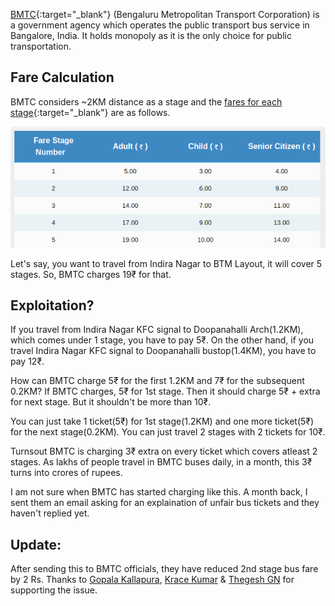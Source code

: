 <!--
.. title: How BMTC Is Exploiting Crores From Bangalore Citizens?
.. slug: bmtc-exploiting-crores-from-bangalore-citizens
.. date: 2017-02-05 17:08:16 UTC
.. tags: governance
.. category: governance
.. link:
.. description: How BMTC is exploiting crores from bangalore citizens.
.. type: text
-->

[BMTC](http://mybmtc.com){:target="_blank"} (Bengaluru Metropolitan Transport Corporation) is a government agency which operates the public transport bus service in Bangalore, India. It holds monopoly as it is the only choice for public transportation.


## Fare Calculation

BMTC considers ~2KM distance as a stage and the [fares for each stage](https://www.mybmtc.com/general-service?fareid=gns&qt-home_quick_tab_bottom=2){:target="_blank"} are as follows.

<p align="center">
<img src="/bmtc-fare-charges.png" width="600px" />
</p>

Let's say, you want to travel from Indira Nagar to BTM Layout, it will cover 5 stages. So, BMTC charges 19₹ for that.


## Exploitation?

If you travel from Indira Nagar KFC signal to Doopanahalli Arch(1.2KM), which comes under 1 stage, you have to pay 5₹.  On the other hand, if you travel Indira Nagar KFC signal to Doopanahalli bustop(1.4KM), you have to pay 12₹.

How can BMTC charge 5₹ for the first 1.2KM and 7₹ for the subsequent 0.2KM?  If BMTC charges, 5₹ for 1st stage. Then it should charge 5₹ + extra for next stage. But it shouldn't be more than 10₹.

You can just take 1 ticket(5₹) for 1st stage(1.2KM) and one more ticket(5₹)  for the next stage(0.2KM).  You can just travel 2 stages with 2 tickets for 10₹.

Turnsout BMTC is charging 3₹ extra on every ticket which covers atleast 2 stages.  As lakhs of people travel in BMTC buses daily, in a month, this 3₹ turns into crores of rupees.

I am not sure when BMTC has started charging like this. A month back, I sent them an email asking for an explaination of unfair bus tickets and they haven't replied yet.


## Update:

After sending this to BMTC officials, they have reduced 2nd stage bus fare by 2 Rs. Thanks to [Gopala Kallapura](https://twitter.com/philentropist), [Krace Kumar](https://twitter.com/kracetheking) & [Thegesh GN](https://twitter.com/thej) for supporting the issue.

